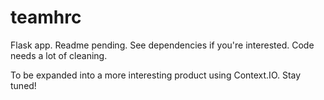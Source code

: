 # teamhrc

Flask app. Readme pending. See dependencies if you're interested. Code needs a lot of cleaning.

To be expanded into a more interesting product using Context.IO. Stay tuned!
